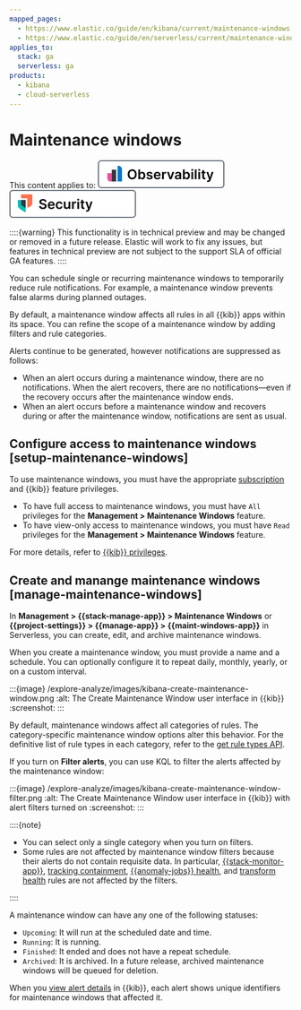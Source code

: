 ```yaml
---
mapped_pages:
  - https://www.elastic.co/guide/en/kibana/current/maintenance-windows.html
  - https://www.elastic.co/guide/en/serverless/current/maintenance-windows.html
applies_to:
  stack: ga
  serverless: ga
products:
  - kibana
  - cloud-serverless
---
```


# Maintenance windows

This content applies to: [![Observability](/explore-analyze/images/serverless-obs-badge.svg "")](../../../solutions/observability.md) [![Security](/explore-analyze/images/serverless-sec-badge.svg "")](../../../solutions/security/elastic-security-serverless.md)


::::{warning}
This functionality is in technical preview and may be changed or removed in a future release. Elastic will work to fix any issues, but features in technical preview are not subject to the support SLA of official GA features.
::::

You can schedule single or recurring maintenance windows to temporarily reduce rule notifications. For example, a maintenance window prevents false alarms during planned outages.

By default, a maintenance window affects all rules in all {{kib}} apps within its space. You can refine the scope of a maintenance window by adding filters and rule categories.

Alerts continue to be generated, however notifications are suppressed as follows:

* When an alert occurs during a maintenance window, there are no notifications. When the alert recovers, there are no notifications—​even if the recovery occurs after the maintenance window ends.
* When an alert occurs before a maintenance window and recovers during or after the maintenance window, notifications are sent as usual.

## Configure access to maintenance windows [setup-maintenance-windows]

To use maintenance windows, you must have the appropriate [subscription](https://www.elastic.co/subscriptions) and {{kib}} feature privileges.

* To have full access to maintenance windows, you must have `All` privileges for the **Management > Maintenance Windows** feature.
* To have view-only access to maintenance windows, you must have `Read` privileges for the **Management > Maintenance Windows** feature.

For more details, refer to [{{kib}} privileges](../../../deploy-manage/users-roles/cluster-or-deployment-auth/kibana-privileges.md).

## Create and manange maintenance windows [manage-maintenance-windows]

In **Management > {{stack-manage-app}} > Maintenance Windows** or **{{project-settings}} > {{manage-app}} > {{maint-windows-app}}** in Serverless, you can create, edit, and archive maintenance windows.

When you create a maintenance window, you must provide a name and a schedule. You can optionally configure it to repeat daily, monthly, yearly, or on a custom interval.

:::{image} /explore-analyze/images/kibana-create-maintenance-window.png
:alt: The Create Maintenance Window user interface in {{kib}}
:screenshot:
:::

By default, maintenance windows affect all categories of rules. The category-specific maintenance window options alter this behavior. For the definitive list of rule types in each category, refer to the [get rule types API](https://www.elastic.co/docs/api/doc/kibana/group/endpoint-alerting).

If you turn on **Filter alerts**, you can use KQL to filter the alerts affected by the maintenance window:

:::{image} /explore-analyze/images/kibana-create-maintenance-window-filter.png
:alt: The Create Maintenance Window user interface in {{kib}} with alert filters turned on
:screenshot:
:::

::::{note}

* You can select only a single category when you turn on filters.
* Some rules are not affected by maintenance window filters because their alerts do not contain requisite data. In particular, [{{stack-monitor-app}}](../../../deploy-manage/monitor/monitoring-data/configure-stack-monitoring-alerts.md), [tracking containment](../../../explore-analyze/alerts-cases/alerts/geo-alerting.md), [{{anomaly-jobs}} health](../../../explore-analyze/machine-learning/anomaly-detection/ml-configuring-alerts.md), and [transform health](../../../explore-analyze/transforms/transform-alerts.md) rules are not affected by the filters.

::::

A maintenance window can have any one of the following statuses:

* `Upcoming`: It will run at the scheduled date and time.
* `Running`: It is running.
* `Finished`: It ended and does not have a repeat schedule.
* `Archived`: It is archived. In a future release, archived maintenance windows will be queued for deletion.

When you [view alert details](../../../explore-analyze/alerts-cases/alerts/create-manage-rules.md#rule-details) in {{kib}}, each alert shows unique identifiers for maintenance windows that affected it.
